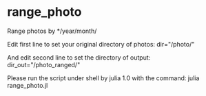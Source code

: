 # range_photo
Range photos by */year/month/

Edit first line to set your original directory of photos: 
dir="/photo/"  

And edit second line to set the directory of output: 
dir_out="/photo_ranged/"

Please run the script under shell by julia 1.0 with the command:
julia range_photo.jl

